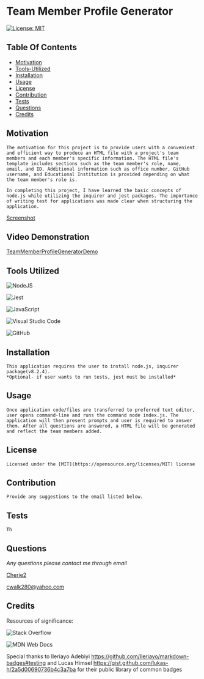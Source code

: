 # Team Member Profile Generator

[![License: MIT](https://img.shields.io/badge/License-MIT-yellow.svg)](https://opensource.org/licenses/MIT)
  
## Table Of Contents
  - [Motivation](#Motivation)
  - [Tools-Utilized](#Tools-Utilized)
  - [Installation](#Installation)
  - [Usage](#Usage)
  - [License](#License)
  - [Contribution](#Contribution)
  - [Tests](#Tests)
  - [Questions](#Questions)
  - [Credits](#Credits)
  
## Motivation
    The motivation for this project is to provide users with a convenient and efficient way to produce an HTML file with a project's team members and each member's specific information. The HTML file's template includes sections such as the team member's role, name, email, and ID. Additional information such as office number, GitHub username, and Educational Institution is provided depending on what the team member's role is. 

    In completing this project, I have learned the basic concepts of node.js while utilizing the inquirer and jest packages. The importance of writing test for applications was made clear when structuring the application.  

[Screenshot](images/TeamMemberProfile.html.png)

## Video Demonstration

[TeamMemberProfileGeneratorDemo](https://drive.google.com/file/d/164PDT53BlBl3CaawKBpHYlwYbeqsQLUM/view?usp=share_link)

## Tools Utilized

![NodeJS](https://img.shields.io/badge/node.js-6DA55F?style=for-the-badge&logo=node.js&logoColor=white)

![Jest](https://img.shields.io/badge/-jest-%23C21325?style=for-the-badge&logo=jest&logoColor=white)

![JavaScript](https://img.shields.io/badge/javascript-%23323330.svg?style=for-the-badge&logo=javascript&logoColor=%23F7DF1E)

![Visual Studio Code](https://img.shields.io/badge/Visual%20Studio%20Code-0078d7.svg?style=for-the-badge&logo=visual-studio-code&logoColor=white)

![GitHub](https://img.shields.io/badge/github-%23121011.svg?style=for-the-badge&logo=github&logoColor=white)

## Installation
    This application requires the user to install node.js, inquirer package(v8.2.4).
    *Optional- if user wants to run tests, jest must be installed*

## Usage
    Once application code/files are transferred to preferred text editor, user opens command-line and runs the command node index.js. The application will then present prompts and user is required to answer them. After all questions are answered, a HTML file will be generated and reflect the team members added.

## License
    Licensed under the [MIT](https://opensource.org/licenses/MIT) license

## Contribution
    Provide any suggestions to the email listed below.

## Tests
    Th
## Questions
 *Any questions please contact me through email*
  
  [Cherie2](https://github.com/Cherie2)

  cwalk280@yahoo.com

## Credits

Resources of significance:

![Stack Overflow](https://img.shields.io/badge/-Stackoverflow-FE7A16?style=for-the-badge&logo=stack-overflow&logoColor=white)

![MDN Web Docs](https://img.shields.io/badge/MDN_Web_Docs-black?style=for-the-badge&logo=mdnwebdocs&logoColor=white)

Special thanks to Ileriayo Adebiyi https://github.com/Ileriayo/markdown-badges#testing and Lucas Himsel https://gist.github.com/lukas-h/2a5d00690736b4c3a7ba for their public library of common badges


